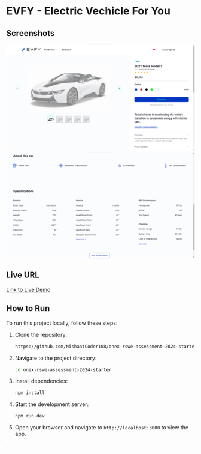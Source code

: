 # EVFY - Electric Vechicle For You


## Screenshots

![Screenshot 1](screenshot1.png)
![Screenshot 2](screenshot2.png)

## Live URL

[Link to Live Demo](https://envy-onex.vercel.app/)

## How to Run

To run this project locally, follow these steps:

1. Clone the repository:
   ```sh
   https://github.com/NishantCoder108/onex-rswe-assessment-2024-starter.git
   ```

2. Navigate to the project directory:
   ```sh
   cd onex-rswe-assessment-2024-starter
   ```
   
3. Install dependencies:
   ```sh
   npm install
   ```
   
3. Start the development server:
   ```sh
   npm run dev
   ```
   
4. Open your browser and navigate to `http://localhost:3000` to view the app.



.
